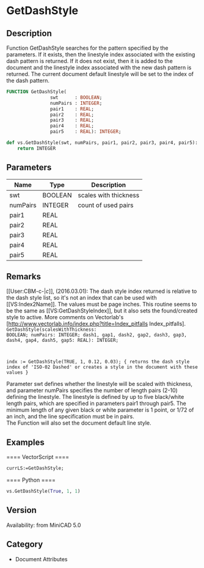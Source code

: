 # GetDashStyle

## Description
Function GetDashStyle searches for the pattern specified by the parameters. If it exists, then the linestyle index associated with the existing dash pattern is returned. If it does not exist, then it is added to the document and the linestyle index associated with the new dash pattern is returned. The current document default linestyle will be set to the index of the dash pattern.

```pascal
FUNCTION GetDashStyle(
				swt      : BOOLEAN;
				numPairs : INTEGER;
				pair1    : REAL;
				pair2    : REAL;
				pair3    : REAL;
				pair4    : REAL;
				pair5    : REAL): INTEGER;
```

```python
def vs.GetDashStyle(swt, numPairs, pair1, pair2, pair3, pair4, pair5):
    return INTEGER
```

## Parameters
|Name|Type|Description|
|---|---|---|
|swt|BOOLEAN|scales with thickness|
|numPairs|INTEGER|count of used pairs|
|pair1|REAL|   |
|pair2|REAL|   |
|pair3|REAL|   |
|pair4|REAL|   |
|pair5|REAL|   |

## Remarks
[[User:CBM-c-|_c_]], (2016.03.01):  The dash style index returned is relative to the dash style list, so it's not an index that can be used with [[VS:Index2Name]]. The values must be page inches. This routine seems to be the same as [[VS:GetDashStyleIndex]], but it also sets the found/created style to active. More comments on Vectorlab's [http://www.vectorlab.info/index.php?title=Index_pitfalls Index_pitfalls].
<code lang="vs">
GetDashStyle(scalesWithThickness: BOOLEAN; numPairs: INTEGER; dash1, gap1, dash2, gap2, dash3, gap3, dash4, gap4, dash5, gap5: REAL): INTEGER; 

indx := GetDashStyle(TRUE, 1, 0.12, 0.03); 
{ returns the dash style index of 'ISO-02 Dashed' or creates a style in the document with these values }
</code>

Parameter swt defines whether the linestyle will be scaled with thickness, and parameter numPairs specifies the number of length pairs (2-10) defining the linestyle. 
The linestyle is defined by up to five black/white length pairs, which are specified in parameters pair1 through pair5. The minimum length of any given black or white parameter is 1 point, or 1/72 of an inch, and the line specification must be in pairs.  
The Function will also set the document default line style.

## Examples
==== VectorScript ====
```pascal
currLS:=GetDashStyle;
```
==== Python ====
```python
vs.GetDashStyle(True, 1, 1)
```

## Version
Availability: from MiniCAD 5.0

## Category
* Document Attributes


